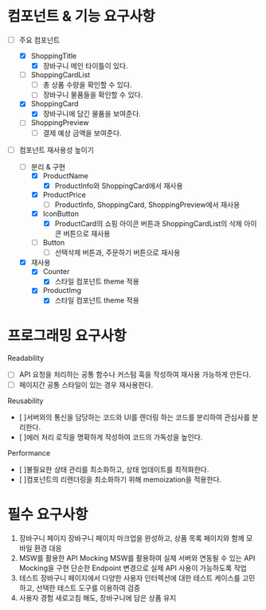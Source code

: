 # 컴포넌트 & 기능 요구사항

- [ ] 주요 컴포넌트

  - [x] ShoppingTitle
    - [x] 장바구니 메인 타이틀이 있다.
  - [ ] ShoppingCardList
    - [ ] 총 상품 수량을 확인할 수 있다.
    - [ ] 장바구니 물품들을 확인할 수 있다.
  - [x] ShoppingCard
    - [x] 장바구니에 담긴 물품을 보여준다.
  - [ ] ShoppingPreview
    - [ ] 결제 예상 금액을 보여준다.

- [ ] 컴포넌트 재사용성 높이기

  - [ ] 분리 & 구현
    - [x] ProductName
      - [x] ProductInfo와 ShoppingCard에서 재사용
    - [x] ProductPrice
      - [ ] ProductInfo, ShoppingCard, ShoppingPreview에서 재사용
    - [x] IconButton
      - [x] ProductCard의 쇼핑 아이콘 버튼과 ShoppingCardList의 삭제 아이콘 버튼으로 재사용
    - [ ] Button
      - [ ] 선택삭제 버튼과, 주문하기 버튼으로 재사용
  - [x] 재사용
    - [x] Counter
      - [x] 스타일 컴포넌트 theme 적용
    - [x] ProductImg
      - [x] 스타일 컴포넌트 theme 적용

# 프로그래밍 요구사항

Readability

- [ ] API 요청을 처리하는 공통 함수나 커스텀 훅을 작성하여 재사용 가능하게 만든다.
- [ ] 페이지간 공통 스타일이 있는 경우 재사용한다.

Reusability

- [ ]서버와의 통신을 담당하는 코드와 UI를 렌더링 하는 코드를 분리하여 관심사를 분리한다.
- [ ]에러 처리 로직을 명확하게 작성하여 코드의 가독성을 높인다.

Performance

- [ ]불필요한 상태 관리를 최소화하고, 상태 업데이트를 최적화한다.
- [ ]컴포넌트의 리렌더링을 최소화하기 위해 memoization을 적용한다.

# 필수 요구사항

1. 장바구니 페이지
   장바구니 페이지 마크업을 완성하고, 상품 목록 페이지와 함께 모바일 환경 대응
2. MSW를 활용한 API Mocking
   MSW를 활용하여 실제 서버와 연동될 수 있는 API Mocking을 구현
   단순한 Endpoint 변경으로 실제 API 사용이 가능하도록 작업
3. 테스트
   장바구니 페이지에서 다양한 사용자 인터렉션에 대한 테스트 케이스를 고민하고, 선택한 테스트 도구를 이용하여 검증
4. 사용자 경험
   새로고침 해도, 장바구니에 담은 상품 유지
